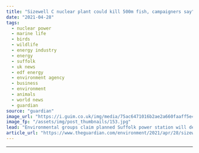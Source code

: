 ```yaml
---
title: "Sizewell C nuclear plant could kill 500m fish, campaigners say"
date: "2021-04-28"
tags: 
  - nuclear power
  - marine life
  - birds
  - wildlife
  - energy industry
  - energy
  - suffolk
  - uk news
  - edf energy
  - environment agency
  - business
  - environment
  - animals
  - world news
  - guardian
source: "guardian"
image_url: "https://i.guim.co.uk/img/media/75ac6471016b2ae2a660faaff5e464075272a054/0_211_5184_3110/master/5184.jpg?width=460&quality=85&auto=format&fit=max&s=f73d4613b759e99ec8dedd703799a899"
image_fp: "/assets/img/post_thumbnails/153.jpg"
lead: "Environmental groups claim planned Suffolk power station will devastate marine life and key bird habitatMore than 500 million fish, including protected species, could be sucked into the cooling system of a proposed £20bn nuclear power plant in Suffol..."
article_url: "https://www.theguardian.com/environment/2021/apr/28/sizewell-c-nuclear-plant-could-kill-500m-fish-campaigners-claim"
---
```


---
